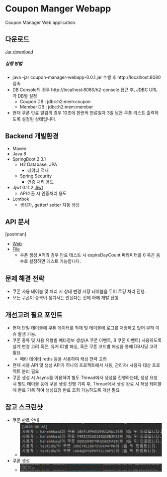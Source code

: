 # Coupon Manger Webapp
Coupon Manager Web application.

## 다운로드
[Jar download](./lib/coupon-manager-webapp-0.0.1.jar)

##### 실행 방법
* java -jar coupon-manager-webapp-0.0.1.jar 수행 후 http://localhost:8080 접속
* DB Console의 경우 http://localhost:8080/h2-console 접근 후, JDBC URL 각 DB별 설정
    * Coupon DB : jdbc:h2:mem:coupon
    * Member DB : jdbc:h2:mem:member
* 현재 쿠폰 만료 알림의 경우 10초에 한번씩 만료일자 3일 남은 쿠폰 리스트 출력하도록 설정된 상태입니다.

## Backend 개발환경
* Maven
* Java 8
* SpringBoot 2.3.1
    * H2 Database, JPA
        * 데이터 적재
    * Spring Security
        * 인증 처리 용도
* Jjwt 0.11.2 [Jjwt](https://github.com/jwtk/jjwt)
    * API호출 시 인증처리 용도 
* Lombok
    * 생성자, getter/ setter 자동 생성
        
## API 문서
[postman]
* [Web](https://documenter.getpostman.com/view/1211136/T17AkBN8)
* [File](./documents/coupon-mamager-webapp.postman_collection.json)
    * 쿠폰 생성 API의 경우 만료 테스트 시 expireDayCount 파라미터를 0 혹은 음수로 설정하면 테스트 가능합니다.
    
## 문제 해결 전략
* 쿠폰 사용 테이블 및 처리 시 상태 변경 저장 테이블을 두어 로깅 처리 진행.
* 모든 쿠폰이 중복이 생겨서는 안된다는 전제 하에 개발 진행.

## 개선고려 필요 포인트
* 현재 단일 테이블에 쿠폰 데이터를 적재 및 테이블에 로그를 저장하고 있어 부하 이슈 발생 가능.
* 쿠폰 종류 및 사용 유형별 메타정보 생성(A 쿠폰 이벤트, B 쿠폰 이벤트) 사용하도록 설계 변경 고려 혹은, 유저 ID별 해싱, 혹은 쿠폰 코드별 해싱을 통해 DB샤딩 고려 필요
    * 메타 데이터 redis 등을 사용하여 캐싱 전략 고려
* 현재 사용 API 및 생성 API가 하나의 프로젝트에서 사용, 관리자/ 사용자 대상 프로젝트 분리 필요
* 쿠폰 생성 시 Async를 이용하여 별도 Thread에서 생성을 진행하는데, 생성 요청 시 별도 테이블 등에 쿠폰 생성 진행 기록 후, Thread에서 생성 완료 시 해당 테이블에 완료 기록 하여 생성요청 완료 조회 가능하도록 개선 필요 

## 참고 스크린샷
* 쿠폰 만료 안내
    * ![notice.PNG](./documents/notice.PNG)
* 쿠폰 생성
    * ![create_coupon.PNG](./documents/create_coupon.PNG)